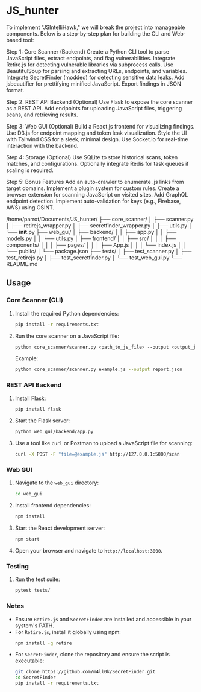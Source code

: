 # JS_hunter

To implement "JSIntelliHawk," we will break the project into manageable components. Below is a step-by-step plan for building the CLI and Web-based tool:

Step 1: Core Scanner (Backend)
Create a Python CLI tool to parse JavaScript files, extract endpoints, and flag vulnerabilities.
Integrate Retire.js for detecting vulnerable libraries via subprocess calls.
Use BeautifulSoup for parsing and extracting URLs, endpoints, and variables.
Integrate SecretFinder (modded) for detecting sensitive data leaks.
Add jsbeautifier for prettifying minified JavaScript.
Export findings in JSON format.

Step 2: REST API Backend (Optional)
Use Flask to expose the core scanner as a REST API.
Add endpoints for uploading JavaScript files, triggering scans, and retrieving results.

Step 3: Web GUI (Optional)
Build a React.js frontend for visualizing findings.
Use D3.js for endpoint mapping and token leak visualization.
Style the UI with Tailwind CSS for a sleek, minimal design.
Use Socket.io for real-time interaction with the backend.

Step 4: Storage (Optional)
Use SQLite to store historical scans, token matches, and configurations.
Optionally integrate Redis for task queues if scaling is required.

Step 5: Bonus Features
Add an auto-crawler to enumerate .js links from target domains.
Implement a plugin system for custom rules.
Create a browser extension for scanning JavaScript on visited sites.
Add GraphQL endpoint detection.
Implement auto-validation for keys (e.g., Firebase, AWS) using OSINT.

/home/parrot/Documents/JS_hunter/
├── core_scanner/
│   ├── scanner.py
│   ├── retirejs_wrapper.py
│   ├── secretfinder_wrapper.py
│   ├── utils.py
│   └── __init__.py
├── web_gui/
│   ├── backend/
│   │   ├── app.py
│   │   ├── models.py
│   │   └── utils.py
│   ├── frontend/
│   │   ├── src/
│   │   │   ├── components/
│   │   │   ├── pages/
│   │   │   ├── App.js
│   │   │   └── index.js
│   │   └── public/
│   └── package.json
├── tests/
│   ├── test_scanner.py
│   ├── test_retirejs.py
│   ├── test_secretfinder.py
│   └── test_web_gui.py
└── README.md

## Usage

### Core Scanner (CLI)
1. Install the required Python dependencies:
   ```bash
   pip install -r requirements.txt
   ```
2. Run the core scanner on a JavaScript file:
   ```bash
   python core_scanner/scanner.py <path_to_js_file> --output <output_json_file>
   ```
   Example:
   ```bash
   python core_scanner/scanner.py example.js --output report.json
   ```

### REST API Backend
1. Install Flask:
   ```bash
   pip install flask
   ```
2. Start the Flask server:
   ```bash
   python web_gui/backend/app.py
   ```
3. Use a tool like `curl` or Postman to upload a JavaScript file for scanning:
   ```bash
   curl -X POST -F "file=@example.js" http://127.0.0.1:5000/scan
   ```

### Web GUI
1. Navigate to the `web_gui` directory:
   ```bash
   cd web_gui
   ```
2. Install frontend dependencies:
   ```bash
   npm install
   ```
3. Start the React development server:
   ```bash
   npm start
   ```
4. Open your browser and navigate to `http://localhost:3000`.

### Testing
1. Run the test suite:
   ```bash
   pytest tests/
   ```

### Notes
- Ensure `Retire.js` and `SecretFinder` are installed and accessible in your system's PATH.
- For `Retire.js`, install it globally using npm:
  ```bash
  npm install -g retire
  ```
- For `SecretFinder`, clone the repository and ensure the script is executable:
  ```bash
  git clone https://github.com/m4ll0k/SecretFinder.git
  cd SecretFinder
  pip install -r requirements.txt
  ```